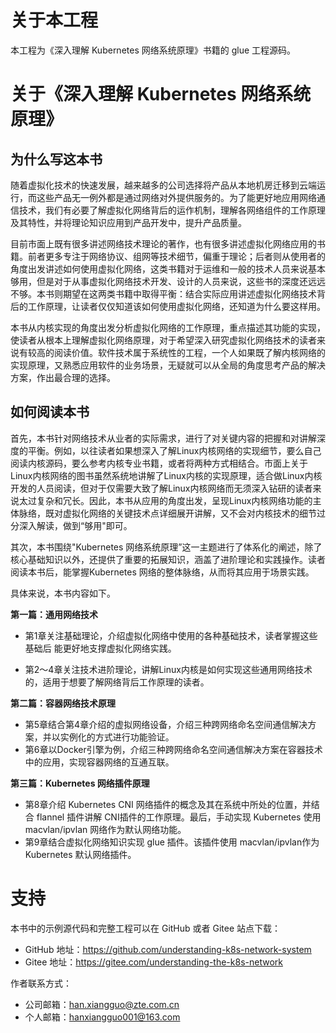 # 关于本工程

本工程为《深入理解 Kubernetes 网络系统原理》书籍的 glue 工程源码。



# 关于《深入理解 Kubernetes 网络系统原理》

## 为什么写这本书

随着虚拟化技术的快速发展，越来越多的公司选择将产品从本地机房迁移到云端运行，而这些产品无一例外都是通过网络对外提供服务的。为了能更好地应用网络通信技术，我们有必要了解虚拟化网络背后的运作机制，理解各网络组件的工作原理及其特性，并将理论知识应用到产品开发中，提升产品质量。

目前市面上既有很多讲述网络技术理论的著作，也有很多讲述虚拟化网络应用的书籍。前者更多专注于网络协议、组网等技术细节，偏重于理论；后者则从使用者的角度出发讲述如何使用虚拟化网络，这类书籍对于运维和一般的技术人员来说基本够用，但是对于从事虚拟化网络技术开发、设计的人员来说，这些书的深度还远远不够。本书则期望在这两类书籍中取得平衡：结合实际应用讲述虚拟化网络技术背后的工作原理，让读者仅仅知道该如何使用虚拟化网络，还知道为什么要这样用。

本书从内核实现的角度出发分析虚拟化网络的工作原理，重点描述其功能的实现，使读者从根本上理解虚拟化网络原理，对于希望深入研究虚拟化网络技术的读者来说有较高的阅读价值。软件技术属于系统性的工程，一个人如果既了解内核网络的实现原理，又熟悉应用软件的业务场景，无疑就可以从全局的角度思考产品的解决方案，作出最合理的选择。



## 如何阅读本书

首先，本书针对网络技术从业者的实际需求，进行了对关键内容的把握和对讲解深度的平衡。例如，以往读者如果想深入了解Linux内核网络的实现细节，要么自己阅读内核源码，要么参考内核专业书籍，或者将两种方式相结合。市面上关于Linux内核网络的图书虽然系统地讲解了Linux内核的实现原理，适合做Linux内核开发的人员阅读，但对于仅需要大致了解Linux内核网络而无须深入钻研的读者来说太过复杂和冗长。因此，本书从应用的角度出发，呈现Linux内核网络功能的主体脉络，既对虚拟化网络的关键技术点详细展开讲解，又不会对内核技术的细节过分深入解读，做到“够用"即可。

其次，本书围绕"Kubernetes 网络系统原理”这一主题进行了体系化的阐述，除了核心基础知识以外，还提供了重要的拓展知识，涵盖了进阶理论和实践操作。读者阅读本书后，能掌握Kubernetes 网络的整体脉络，从而将其应用于场景实践。

具体来说，本书内容如下。

**第一篇：通用网络技术**

- 第1章关注基础理论，介绍虚拟化网络中使用的各种基础技术，读者掌握这些基础后  能更好地支撑虚拟化网络实践。

- 第2〜4章关注技术进阶理论，讲解Linux内核是如何实现这些通用网络技术的，适用于想要了解网络背后工作原理的读者。

**第二篇：容器网络技术原理**

- 第5章结合第4章介绍的虚拟网络设备，介绍三种跨网络命名空间通信解决方案，并以实例化的方式进行功能验证。
- 第6章以Docker引擎为例，介绍三种跨网络命名空间通信解决方案在容器技术中的应用，实现容器网络的互通互联。

**第三篇：Kubernetes 网络插件原理**

- 第8章介绍 Kubernetes CNI 网络插件的概念及其在系统中所处的位置，并结合 flannel 插件讲解 CNI插件的工作原理。最后，手动实现 Kubernetes 使用 macvlan/ipvlan 网络作为默认网络功能。
- 第9章结合虚拟化网络知识实现 glue 插件。该插件使用 macvlan/ipvlan作为 Kubernetes 默认网络插件。



# 支持

本书中的示例源代码和完整工程可以在 GitHub 或者 Gitee 站点下载：

- GitHub 地址：https://github.com/understanding-k8s-network-system
- Gitee 地址：https://gitee.com/understanding-the-k8s-network



作者联系方式：

- 公司邮箱：han.xiangguo@zte.com.cn
- 个人邮箱：hanxiangguo001@163.com

